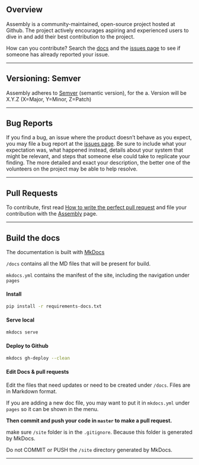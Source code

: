 ## Overview

Assembly is a community-maintained, open-source project hosted at Github. The project actively encourages aspiring and experienced users to dive in and add their best contribution to the project.

How can you contribute? Search the [docs](http://mardix.github.io/assembly/) and the [issues page](https://github.com/mardix/assembly/issues) to see if someone has already reported your issue.

---

## Versioning: Semver

Assembly adheres to <a href="https://semver.org/" target="_blank">Semver</a> (semantic version), for the a. Version will be X.Y.Z (X=Major, Y=Minor, Z=Patch) 

---

## Bug Reports

If you find a bug, an issue where the product doesn’t behave as you expect, you may file a bug report at the [issues page](https://github.com/mardix/assembly/issues). Be sure to include what your expectation was, what happened instead, details about your system that might be relevant, and steps that someone else could take to replicate your finding. The more detailed and exact your description, the better one of the volunteers on the project may be able to help resolve.

---

## Pull Requests
To contribute, first read <a href="http://blog.jaraco.com/how-to-write-perfect-pull-request/" target="_blank">How to write the perfect pull request</a> and file your contribution with the [Assembly](https://github.com/mardix/assembly) page.


---

## Build the docs

The documentation is built with [MkDocs](http://www.mkdocs.org/)

`/docs` contains all the MD files that will be present for build.

`mkdocs.yml` contains the manifest of the site, including the navigation under `pages`
    
#### Install

```sh
pip install -r requirements-docs.txt
```

#### Serve local

```sh
mkdocs serve
```

#### Deploy to Github

```sh
mkdocs gh-deploy --clean
```

#### Edit Docs & pull requests

Edit the files that need updates or need to be created under `/docs`. Files
are in Markdown format. 

If you are adding a new doc file, you may want to put it in `mkdocs.yml` under
`pages` so it can be shown in the menu.


**Then commit and push your code in `master` to make a pull request.**

make sure `/site` folder is in the `.gitignore`. Because this folder is generated by MkDocs.

Do not COMMIT or PUSH the `/site` directory generated by MkDocs.

---